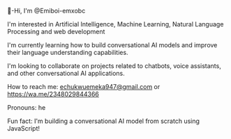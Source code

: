 

🙌-Hi, I'm @Emiboi-emxobc

I'm interested in Artificial Intelligence, Machine Learning, Natural Language Processing and web development 

I'm currently learning how to build conversational AI models and improve their language understanding capabilities.

I'm looking to collaborate on projects related to chatbots, voice assistants, and other conversational AI applications.

How to reach me: echukwuemeka947@gmail.com or https://wa.me/2348029844366

Pronouns: he

Fun fact: I'm building a conversational AI model from scratch using JavaScript!

<!---
Emiboi-emxobc/Emiboi-emxobc is a ✨ special ✨ repository because its `README.md` (this file) appears on your GitHub profile.
You can click the Preview link to take a look at your changes.
--->
